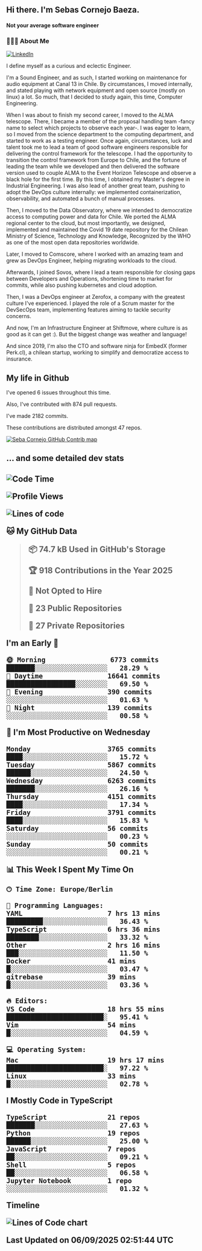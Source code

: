 <h2> Hi there.  I'm Sebas Cornejo Baeza.</h2>
<h4> Not your average software engineer</h4>
<h3> 👨🏻‍💻 About Me </h3>
<a href="http://linkedin.com/in/sebastian-cornejo-baeza/"><img alt="LinkedIn" src="https://img.shields.io/badge/Sebas%20Cornejo%20-informational?style=appveyor&logo=linkedin"></a>


I define myself as a curious and eclectic Engineer.

I'm a Sound Engineer, and as such, I started working on maintenance for audio equipment at Canal 13 in Chile.
By circumstances, I moved internally, and stated playing with network equipment and open source (mostly on linux) 
a lot. So much, that I decided to study again, this time, Computer Engineering.

When I was about to finish my second career, I moved to the ALMA telescope. There, I became a member of the proposal handling team
-fancy name to select which projects to observe each year-. 
I was eager to learn, so I moved from the science department to the computing department, and started to work as 
a testing engineer. Once again, circumstances, luck and talent took me to lead a team of good software engineers 
responsible for delivering the control framework for the telescope. I had the opportunity to transition the control framework from
Europe to Chile, and the fortune of leading the team while we developed and then delivered the software
version used to couple ALMA to the Event Horizon Telescope and observe a black hole for the first time.
By this time, I obtained my Master's degree in Industrial Engineering.
I was also lead of another great team, pushing to adopt the DevOps culture internally: we implemented containerization, observability, and automated a bunch of manual processes.

Then, I moved to the Data Observatory, where we intended to democratize access to computing power
and data for Chile. We ported the ALMA regional center to the cloud, but most importantly, we designed, implemented
and maintained the Covid 19 date repository for the Chilean Ministry of Science, Technology and Knowledge, Recognized by the WHO as one of the most open
data repositories worldwide.

Later, I moved to Comscore, where I worked with an amazing team and grew as DevOps Engineer, helping migrating workloads to the cloud.

Afterwards, I joined Sovos, where I lead a team responsible for closing gaps between Developers and Operations, shortening time to market for commits, while
also pushing kubernetes and cloud adoption.

Then, I was a DevOps engineer at Zerofox, a company with the greatest culture I've experienced. I played the role of a Scrum master for the DevSecOps team,
implementing features aiming to tackle security concerns.

And now, I'm an Infrastructure Engineer at Shiftmove, where culture is as good as it can get :). But the biggest change was weather and language!
 
And since 2019, I'm also the CTO and software ninja for EmbedX (former Perk.cl), a chilean startup, working to simplify and democratize access to insurance.

<h2> My life in Github </h2>

I've opened 6 issues throughout this time.

Also, I've contributed with 874 pull requests.

I've made 2182 commits.

These contributions are distributed amongst 47 repos.

<a href="https://github.com/scornejob/scornejob">
  <picture>
    <source media="(prefers-color-scheme: dark)" srcset="https://raw.githubusercontent.com/scornejob/scornejob/master/profile-3d-contrib/profile-night-green.svg">
    <img alt="Seba Cornejo GitHub Contrib map" src="https://raw.githubusercontent.com/scornejob/scornejob/master/profile-3d-contrib/profile-gitblock.svg">
  </picture>
</a>

<h2>... and some detailed dev stats<h2>

<!--START_SECTION:waka-->
![Code Time](http://img.shields.io/badge/Code%20Time-1%2C309%20hrs%2014%20mins-blue)

![Profile Views](http://img.shields.io/badge/Profile%20Views-0-blue)

![Lines of code](https://img.shields.io/badge/From%20Hello%20World%20I%27ve%20Written-11.3%20million%20lines%20of%20code-blue)

**🐱 My GitHub Data** 

> 📦 74.7 kB Used in GitHub's Storage 
 > 
> 🏆 918 Contributions in the Year 2025
 > 
> 🚫 Not Opted to Hire
 > 
> 📜 23 Public Repositories 
 > 
> 🔑 27 Private Repositories 
 > 
**I'm an Early 🐤** 

```text
🌞 Morning                6773 commits        ███████░░░░░░░░░░░░░░░░░░   28.29 % 
🌆 Daytime                16641 commits       █████████████████░░░░░░░░   69.50 % 
🌃 Evening                390 commits         ░░░░░░░░░░░░░░░░░░░░░░░░░   01.63 % 
🌙 Night                  139 commits         ░░░░░░░░░░░░░░░░░░░░░░░░░   00.58 % 
```
📅 **I'm Most Productive on Wednesday** 

```text
Monday                   3765 commits        ████░░░░░░░░░░░░░░░░░░░░░   15.72 % 
Tuesday                  5867 commits        ██████░░░░░░░░░░░░░░░░░░░   24.50 % 
Wednesday                6263 commits        ███████░░░░░░░░░░░░░░░░░░   26.16 % 
Thursday                 4151 commits        ████░░░░░░░░░░░░░░░░░░░░░   17.34 % 
Friday                   3791 commits        ████░░░░░░░░░░░░░░░░░░░░░   15.83 % 
Saturday                 56 commits          ░░░░░░░░░░░░░░░░░░░░░░░░░   00.23 % 
Sunday                   50 commits          ░░░░░░░░░░░░░░░░░░░░░░░░░   00.21 % 
```


📊 **This Week I Spent My Time On** 

```text
🕑︎ Time Zone: Europe/Berlin

💬 Programming Languages: 
YAML                     7 hrs 13 mins       █████████░░░░░░░░░░░░░░░░   36.43 % 
TypeScript               6 hrs 36 mins       ████████░░░░░░░░░░░░░░░░░   33.32 % 
Other                    2 hrs 16 mins       ███░░░░░░░░░░░░░░░░░░░░░░   11.50 % 
Docker                   41 mins             █░░░░░░░░░░░░░░░░░░░░░░░░   03.47 % 
gitrebase                39 mins             █░░░░░░░░░░░░░░░░░░░░░░░░   03.36 % 

🔥 Editors: 
VS Code                  18 hrs 55 mins      ████████████████████████░   95.41 % 
Vim                      54 mins             █░░░░░░░░░░░░░░░░░░░░░░░░   04.59 % 

💻 Operating System: 
Mac                      19 hrs 17 mins      ████████████████████████░   97.22 % 
Linux                    33 mins             █░░░░░░░░░░░░░░░░░░░░░░░░   02.78 % 
```

**I Mostly Code in TypeScript** 

```text
TypeScript               21 repos            ███████░░░░░░░░░░░░░░░░░░   27.63 % 
Python                   19 repos            ██████░░░░░░░░░░░░░░░░░░░   25.00 % 
JavaScript               7 repos             ██░░░░░░░░░░░░░░░░░░░░░░░   09.21 % 
Shell                    5 repos             ██░░░░░░░░░░░░░░░░░░░░░░░   06.58 % 
Jupyter Notebook         1 repo              ░░░░░░░░░░░░░░░░░░░░░░░░░   01.32 % 
```



**Timeline**

![Lines of Code chart](https://raw.githubusercontent.com/scornejob/scornejob/master/assets/bar_graph.png)


 Last Updated on 06/09/2025 02:51:44 UTC
<!--END_SECTION:waka-->
